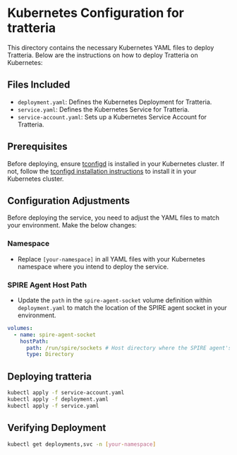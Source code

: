 # Kubernetes Configuration for tratteria

This directory contains the necessary Kubernetes YAML files to deploy Tratteria. Below are the instructions on how to deploy Tratteria on Kubernetes:

## Files Included

- `deployment.yaml`: Defines the Kubernetes Deployment for Tratteria.
- `service.yaml`: Defines the Kubernetes Service for Tratteria.
- `service-account.yaml`: Sets up a Kubernetes Service Account for Tratteria.


## Prerequisites

Before deploying, ensure [tconfigd](https://github.com/tratteria/tconfigd) is installed in your Kubernetes cluster. If not, follow the [tconfigd installation instructions](https://github.com/tratteria/tconfigd/tree/main/installation) to install it in your Kubernetes cluster.

## Configuration Adjustments

Before deploying the service, you need to adjust the YAML files to match your environment. Make the below changes:

### Namespace
- Replace `[your-namespace]` in all YAML files with your Kubernetes namespace where you intend to deploy the service.

### SPIRE Agent Host Path
- Update the `path` in the `spire-agent-socket` volume definition within `deployment.yaml` to match the location of the SPIRE agent socket in your environment.

```yaml
volumes:
  - name: spire-agent-socket
    hostPath:
      path: /run/spire/sockets # Host directory where the SPIRE agent's socket resides; update this if different in your environment
      type: Directory
```

## Deploying tratteria

```bash
kubectl apply -f service-account.yaml
kubectl apply -f deployment.yaml
kubectl apply -f service.yaml
```

## Verifying Deployment

```bash
kubectl get deployments,svc -n [your-namespace]
```
